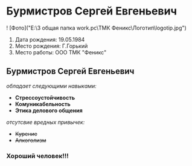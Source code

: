 # Бурмистров Сергей Евгеньевич

! [Фото]("E:\3 общая папка work.pc\ТМК Феникс\Логотип\logotip.jpg")

1. Дата рождения: 19.05.1984
2. Место рождения: Г.Горький
3. Место работы: ООО ТМК "Феникс"

## Бурмистров Сергей Евгеньевич

 *обладает следующими навыками:*

- **Стрессоустойчивость**
- **Комуникабельность**
- **Этика делового общения**

*отсутсвие вредных привычек:*

- ~~Курение~~
- ~~Алкоголизм~~

### Хороший человек!!!